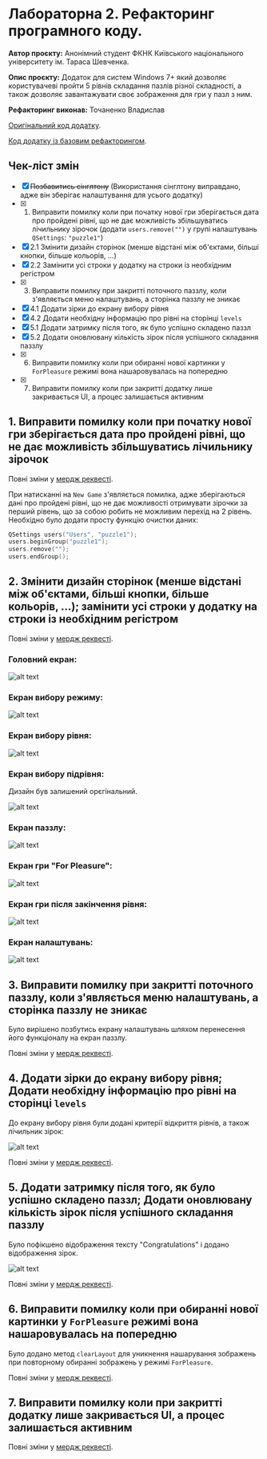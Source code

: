 # Лабораторна 2. Рефакторинг програмного коду.

**Автор проєкту:** Анонімний студент ФКНК Київського національного університету ім. Тараса Шевченка.

**Опис проєкту:** Додаток для систем Windows 7+ який дозволяє користувачеві пройти 5 рівнів складання пазлів різної складності, а також дозволяє завантажувати своє зображення для гри у пазл з ним.

**Рефакторинг виконав:** Точаненко Владислав

[Оригінальний код додатку](https://github.com/knu-5-tochanenko/SoftwareReengineering/tree/master/Lab_1/Original).

[Код додатку із базовим рефакторингом](https://github.com/knu-5-tochanenko/SoftwareReengineering/tree/master/Lab_1/Refactored).

## Чек-ліст змін

* [x] ~~Позбавитись сінглтону~~ (Використання сінглтону виправдано, адже він зберігає налаштування для усього додатку)
* [x] 1. Виправити помилку коли при початку нової гри зберігається дата про пройдені рівні, що не дає можливість збільшуватись лічильнику зірочок (додати `users.remove("")` у групі налаштувань `QSettings`: `"puzzle1"`)
* [x] 2.1 Змінити дизайн сторінок (менше відстані між об'єктами, більші кнопки, більше кольорів, ...)
* [x] 2.2 Замінити усі строки у додатку на строки із необхідним регістром
* [x] 3. Виправити помилку при закритті поточного паззлу, коли з'являється меню налаштувань, а сторінка паззлу не зникає
* [x] 4.1 Додати зірки до екрану вибору рівня
* [x] 4.2 Додати необхідну інформацію про рівні на сторінці `levels`
* [x] 5.1 Додати затримку після того, як було успішно складено паззл
* [x] 5.2 Додати оновлювану кількість зірок після успішного складання паззлу
* [x] 6. Виправити помилку коли при обиранні нової картинки у `ForPleasure` режимі вона нашаровувалась на попередню
* [x] 7. Виправити помилку коли при закритті додатку лише закривається UI, а процес залишається активним

## 1. Виправити помилку коли при початку нової гри зберігається дата про пройдені рівні, що не дає можливість збільшуватись лічильнику зірочок

Повні зміни у [мердж реквесті](https://github.com/knu-5-tochanenko/SoftwareReengineering/pull/6/files).

При натисканні на `New Game` з'являється помилка, адже зберігаються дані про пройдені рівні, що не дає можливості отримувати зірочки за перший рівень, що за собою робить не можливим перехід на 2 рівень. Необхідно було додати просту функцію очистки даних:

```cpp
QSettings users("Users", "puzzle1");
users.beginGroup("puzzle1");
users.remove("");
users.endGroup();
```

## 2. Змінити дизайн сторінок (менше відстані між об'єктами, більші кнопки, більше кольорів, ...); замінити усі строки у додатку на строки із необхідним регістром

Повні зміни у [мердж реквесті](https://github.com/knu-5-tochanenko/SoftwareReengineering/pull/7/files).

### **Головний екран:**

![alt text](./images/1.png)

### **Екран вибору режиму:**

![alt text](./images/2.png)

### **Екран вибору рівня:**

![alt text](./images/3.png)

### **Екран вибору підрівня:**

Дизайн був залишений орєгінальний.

![alt text](./images/4.png)

### **Екран паззлу:**

![alt text](./images/5.png)

### **Екран гри "For Pleasure":**

![alt text](./images/6.png)

### **Екран гри після закінчення рівня:**

![alt text](./images/7.png)

### **Екран налаштувань:**

![alt text](./images/8.png)

## 3. Виправити помилку при закритті поточного паззлу, коли з'являється меню налаштувань, а сторінка паззлу не зникає

Було вирішено позбутись екрану налаштувань шляхом перенесення його функціоналу на екран паззлу.

Повні зміни у [мердж реквесті](https://github.com/knu-5-tochanenko/SoftwareReengineering/pull/8/files).

## 4. Додати зірки до екрану вибору рівня; Додати необхідну інформацію про рівні на сторінці `levels`

До екрану вибору рівня були додані критерії відкриття рівнів, а також лічильник зірок:

![alt text](./images/9.png)

Повні зміни у [мердж реквесті](https://github.com/knu-5-tochanenko/SoftwareReengineering/pull/9/files).

## 5. Додати затримку після того, як було успішно складено паззл; Додати оновлювану кількість зірок після успішного складання паззлу

Було пофікшено відображення тексту "Congratulations" і додано відображення зірок.

![alt text](./images/10.png)

Повні зміни у [мердж реквесті](https://github.com/knu-5-tochanenko/SoftwareReengineering/pull/10/files).

## 6. Виправити помилку коли при обиранні нової картинки у `ForPleasure` режимі вона нашаровувалась на попередню

Було додано метод `clearLayout` для уникнення нашарування зображень при повторному обиранні зображень у режимі `ForPleasure`.

Повні зміни у [мердж реквесті](https://github.com/knu-5-tochanenko/SoftwareReengineering/pull/11/files).

## 7. Виправити помилку коли при закритті додатку лише закривається UI, а процес залишається активним

Повні зміни у [мердж реквесті](https://github.com/knu-5-tochanenko/SoftwareReengineering/pull/12/files).